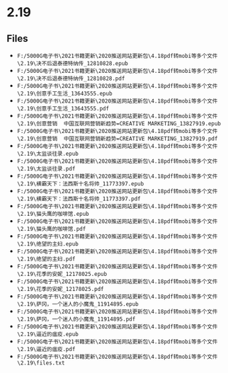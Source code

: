 # 2.19

## Files

- `F:/5000G电子书\2021书籍更新\2020推送网站更新包\4.18pdf转mobi等多个文件\2.19\决不后退泰德特纳传_12810828.epub`
- `F:/5000G电子书\2021书籍更新\2020推送网站更新包\4.18pdf转mobi等多个文件\2.19\决不后退泰德特纳传_12810828.pdf`
- `F:/5000G电子书\2021书籍更新\2020推送网站更新包\4.18pdf转mobi等多个文件\2.19\创意手工生活_13643555.epub`
- `F:/5000G电子书\2021书籍更新\2020推送网站更新包\4.18pdf转mobi等多个文件\2.19\创意手工生活_13643555.pdf`
- `F:/5000G电子书\2021书籍更新\2020推送网站更新包\4.18pdf转mobi等多个文件\2.19\创意营销  中国互联网营销新趋势=CREATIVE MARKETING_13827919.epub`
- `F:/5000G电子书\2021书籍更新\2020推送网站更新包\4.18pdf转mobi等多个文件\2.19\创意营销  中国互联网营销新趋势=CREATIVE MARKETING_13827919.pdf`
- `F:/5000G电子书\2021书籍更新\2020推送网站更新包\4.18pdf转mobi等多个文件\2.19\太监谈往录.epub`
- `F:/5000G电子书\2021书籍更新\2020推送网站更新包\4.18pdf转mobi等多个文件\2.19\太监谈往录.pdf`
- `F:/5000G电子书\2021书籍更新\2020推送网站更新包\4.18pdf转mobi等多个文件\2.19\横霸天下：法西斯十名将帅_11773397.epub`
- `F:/5000G电子书\2021书籍更新\2020推送网站更新包\4.18pdf转mobi等多个文件\2.19\横霸天下：法西斯十名将帅_11773397.pdf`
- `F:/5000G电子书\2021书籍更新\2020推送网站更新包\4.18pdf转mobi等多个文件\2.19\猫头鹰的咖啡馆.epub`
- `F:/5000G电子书\2021书籍更新\2020推送网站更新包\4.18pdf转mobi等多个文件\2.19\猫头鹰的咖啡馆.pdf`
- `F:/5000G电子书\2021书籍更新\2020推送网站更新包\4.18pdf转mobi等多个文件\2.19\绝望的主妇.epub`
- `F:/5000G电子书\2021书籍更新\2020推送网站更新包\4.18pdf转mobi等多个文件\2.19\绝望的主妇.pdf`
- `F:/5000G电子书\2021书籍更新\2020推送网站更新包\4.18pdf转mobi等多个文件\2.19\花季的安妮_12178025.epub`
- `F:/5000G电子书\2021书籍更新\2020推送网站更新包\4.18pdf转mobi等多个文件\2.19\花季的安妮_12178025.pdf`
- `F:/5000G电子书\2021书籍更新\2020推送网站更新包\4.18pdf转mobi等多个文件\2.19\萨冈，一个迷人的小魔鬼_11914895.epub`
- `F:/5000G电子书\2021书籍更新\2020推送网站更新包\4.18pdf转mobi等多个文件\2.19\萨冈，一个迷人的小魔鬼_11914895.pdf`
- `F:/5000G电子书\2021书籍更新\2020推送网站更新包\4.18pdf转mobi等多个文件\2.19\逼近的瘟疫.epub`
- `F:/5000G电子书\2021书籍更新\2020推送网站更新包\4.18pdf转mobi等多个文件\2.19\逼近的瘟疫.pdf`
- `F:/5000G电子书\2021书籍更新\2020推送网站更新包\4.18pdf转mobi等多个文件\2.19\files.txt`
